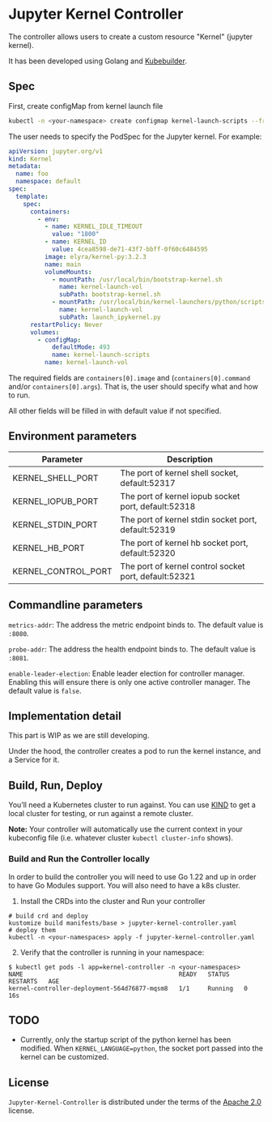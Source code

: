 # Jupyter Kernel Controller

The controller allows users to create a custom resource "Kernel" (jupyter kernel).

It has been developed using Golang and [Kubebuilder](https://book.kubebuilder.io/quick-start.html).

## Spec

First, create configMap from kernel launch file

```sh
kubectl -n <your-namespace> create configmap kernel-launch-scripts --from-file=kernel_launch/bootstrap-kernel.sh --from-file=kernel_launch/launch_ipykernel.py
```

The user needs to specify the PodSpec for the Jupyter kernel. For example:

```yaml
apiVersion: jupyter.org/v1
kind: Kernel
metadata:
  name: foo
  namespace: default
spec:
  template:
    spec:
      containers:
        - env:
          - name: KERNEL_IDLE_TIMEOUT
            value: "1800"
          - name: KERNEL_ID
            value: 4cea8598-de71-43f7-bbff-0f60c6484595
          image: elyra/kernel-py:3.2.3
          name: main
          volumeMounts:
            - mountPath: /usr/local/bin/bootstrap-kernel.sh
              name: kernel-launch-vol
              subPath: bootstrap-kernel.sh
            - mountPath: /usr/local/bin/kernel-launchers/python/scripts/launch_ipykernel.py
              name: kernel-launch-vol
              subPath: launch_ipykernel.py
      restartPolicy: Never
      volumes:
        - configMap:
            defaultMode: 493
            name: kernel-launch-scripts
          name: kernel-launch-vol
```

The required fields are `containers[0].image` and (`containers[0].command` and/or `containers[0].args`). That is, the
user should specify what and how to run.

All other fields will be filled in with default value if not specified.

## Environment parameters

| Parameter           | Description                                           |
| ------------------- | ----------------------------------------------------- |
| KERNEL_SHELL_PORT   | The port of kernel shell socket, default:52317        |
| KERNEL_IOPUB_PORT   | The port of kernel iopub socket port, default:52318   |
| KERNEL_STDIN_PORT   | The port of kernel stdin socket port, default:52319   |
| KERNEL_HB_PORT      | The port of kernel hb socket port, default:52320      |
| KERNEL_CONTROL_PORT | The port of kernel control socket port, default:52321 |

## Commandline parameters

`metrics-addr`: The address the metric endpoint binds to. The default value is `:8080`.

`probe-addr`: The address the health endpoint binds to. The default value is `:8081`.

`enable-leader-election`: Enable leader election for controller manager. Enabling this will ensure there is only one
active controller manager. The default value is `false`.

## Implementation detail

This part is WIP as we are still developing.

Under the hood, the controller creates a pod to run the kernel instance, and a Service for it.

## Build, Run, Deploy

You’ll need a Kubernetes cluster to run against. You can use [KIND](https://sigs.k8s.io/kind) to get a local cluster for
testing, or run against a remote cluster.

**Note:** Your controller will automatically use the current context in your kubeconfig file (i.e. whatever
cluster `kubectl cluster-info` shows).

### Build and Run the Controller locally

In order to build the controller you will need to use Go 1.22 and up in order to have Go Modules support. You will also
need to have a k8s cluster.

1. Install the CRDs into the cluster and Run your controller

```shell
# build crd and deploy
kustomize build manifests/base > jupyter-kernel-controller.yaml
# deploy them
kubectl -n <your-namespaces> apply -f jupyter-kernel-controller.yaml
```

2. Verify that the controller is running in your namespace:

```
$ kubectl get pods -l app=kernel-controller -n <your-namespaces>
NAME                                           READY   STATUS    RESTARTS   AGE
kernel-controller-deployment-564d76877-mqsm8   1/1     Running   0          16s
```

## TODO

- Currently, only the startup script of the python kernel has been modified. When `KERNEL_LANGUAGE=python`, the socket
  port passed into the kernel can be customized.

## License

`Jupyter-Kernel-Controller` is distributed under the terms of the [Apache 2.0](https://spdx.org/licenses/Apache-2.0.html) license.
